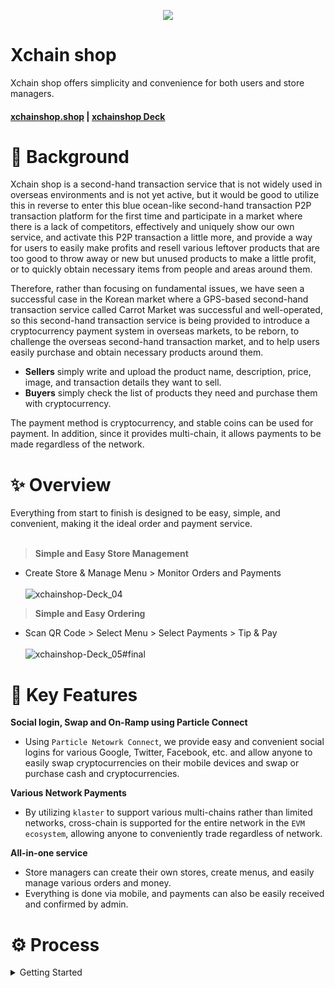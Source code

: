 <p align="center">
  <img src="https://github.com/user-attachments/assets/9b730ad1-08e7-40ef-ac9a-90fa2c95e1e5">
</p>

# Xchain shop

Xchain shop offers simplicity and convenience for both users and store managers.

#### [xchainshop.shop](https://xchainshop.shop/) | [xchainshop Deck](https://drive.google.com/file/d/1sJvtGBTozOvj9O8paR9k-O1Jycn--xL_/view?usp=sharing)

# 🤔 Background
Xchain shop is a second-hand transaction service that is not widely used in overseas environments and is not yet active, but it would be good to utilize this in reverse to enter this blue ocean-like second-hand transaction P2P transaction platform for the first time and participate in a market where there is a lack of competitors, effectively and uniquely show our own service, and activate this P2P transaction a little more, and provide a way for users to easily make profits and resell various leftover products that are too good to throw away or new but unused products to make a little profit, or to quickly obtain necessary items from people and areas around them.

Therefore, rather than focusing on fundamental issues, we have seen a successful case in the Korean market where a GPS-based second-hand transaction service called Carrot Market was successful and well-operated, so this second-hand transaction service is being provided to introduce a cryptocurrency payment system in overseas markets, to be reborn, to challenge the overseas second-hand transaction market, and to help users easily purchase and obtain necessary products around them.

- **Sellers** simply write and upload the product name, description, price, image, and transaction details they want to sell.
- **Buyers** simply check the list of products they need and purchase them with cryptocurrency.

The payment method is cryptocurrency, and stable coins can be used for payment. In addition, since it provides multi-chain, it allows payments to be made regardless of the network.

# ✨ Overview
Everything from start to finish is designed to be easy, simple, and convenient, making it the ideal order and payment service.
<br></br>
> **Simple and Easy Store Management**
  - Create Store & Manage Menu > Monitor Orders and Payments
<br></br>
![xchainshop-Deck_04](https://github.com/user-attachments/assets/713cf02a-83f8-4b84-b60f-358003b9cd50)

> **Simple and Easy Ordering**
  - Scan QR Code > Select Menu > Select Payments > Tip & Pay
<br></br>
![xchainshop-Deck_05#final](https://github.com/user-attachments/assets/9ce744ae-4b40-42a5-a589-9ed1276a195f)

# 🔑 Key Features
**Social login, Swap and On-Ramp using Particle Connect**
  - Using `Particle Netowrk Connect`, we provide easy and convenient social logins for various Google, Twitter, Facebook, etc. and allow anyone to easily swap cryptocurrencies on their mobile devices and swap or purchase cash and cryptocurrencies.

**Various Network Payments**
  - By utilizing `klaster` to support various multi-chains rather than limited networks, cross-chain is supported for the entire network in the `EVM ecosystem`, allowing anyone to conveniently trade regardless of network.

**All-in-one service**
  - Store managers can create their own stores, create menus, and easily manage various orders and money.
  - Everything is done via mobile, and payments can also be easily received and confirmed by admin.

# ⚙️ Process

<details>
<summary>
  Getting Started
</summary>
<div markdown="1">
  
  This is a [Next.js](https://nextjs.org/) project bootstrapped with [`create-next-app`](https://github.com/vercel/next.js/tree/canary/packages/create-next-app).
  
  ## Getting Started
  
  First, run the development server:
  
  ```bash
  npm run dev
  # or
  yarn dev
  # or
  pnpm dev
  # or
  bun dev
  ```
  
  Open [http://localhost:3000](http://localhost:3000) with your browser to see the result.
  
  You can start editing the page by modifying `app/page.tsx`. The page auto-updates as you edit the file.
  
  This project uses [`next/font`](https://nextjs.org/docs/basic-features/font-optimization) to automatically optimize and load Inter, a custom Google Font.
  
  ## Learn More
  
  To learn more about Next.js, take a look at the following resources:
  
  - [Next.js Documentation](https://nextjs.org/docs) - learn about Next.js features and API.
  - [Learn Next.js](https://nextjs.org/learn) - an interactive Next.js tutorial.
  
  You can check out [the Next.js GitHub repository](https://github.com/vercel/next.js/) - your feedback and contributions are welcome!
  
  ## Deploy on Vercel
  
  The easiest way to deploy your Next.js app is to use the [Vercel Platform](https://vercel.com/new?utm_medium=default-template&filter=next.js&utm_source=create-next-app&utm_campaign=create-next-app-readme) from the creators of Next.js.
  
  Check out our [Next.js deployment documentation](https://nextjs.org/docs/deployment) for more details.

</div>
</details>

